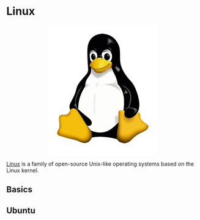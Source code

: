 # Linux

<p align="center"><img align="center" src="linux.png"></p>

[Linux](https://www.linux.org/) is a family of open-source Unix-like operating systems based on the Linux kernel.

## Basics

## Ubuntu
